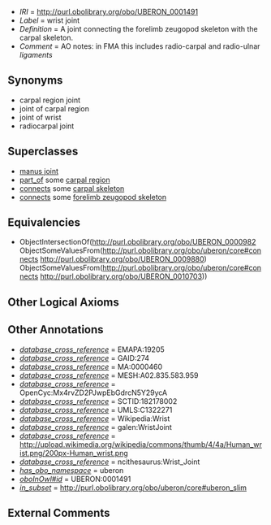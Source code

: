  * *IRI* = http://purl.obolibrary.org/obo/UBERON_0001491
 * *Label* = wrist joint
 * *Definition* = A joint connecting the forelimb zeugopod skeleton with the carpal skeleton.
 * *Comment* = AO notes: in FMA this includes radio-carpal and radio-ulnar *ligaments*

## Synonyms

 * carpal region joint
 * joint of carpal region
 * joint of wrist
 * radiocarpal joint

## Superclasses

 * [manus joint](../../UBERON/89/UBERON_0001489.md)
 * [part_of](../../BFO/50/BFO_0000050.md) some [carpal region](../../UBERON/52/UBERON_0004452.md)
 * [connects](../../ts/core#connects.md) some [carpal skeleton](../../UBERON/80/UBERON_0009880.md)
 * [connects](../../ts/core#connects.md) some [forelimb zeugopod skeleton](../../UBERON/03/UBERON_0010703.md)

## Equivalencies

 * ObjectIntersectionOf(<http://purl.obolibrary.org/obo/UBERON_0000982> ObjectSomeValuesFrom(<http://purl.obolibrary.org/obo/uberon/core#connects> <http://purl.obolibrary.org/obo/UBERON_0009880>) ObjectSomeValuesFrom(<http://purl.obolibrary.org/obo/uberon/core#connects> <http://purl.obolibrary.org/obo/UBERON_0010703>))

## Other Logical Axioms


## Other Annotations

 * *[database_cross_reference](../../ef/oboInOwl#hasDbXref.md)* = EMAPA:19205
 * *[database_cross_reference](../../ef/oboInOwl#hasDbXref.md)* = GAID:274
 * *[database_cross_reference](../../ef/oboInOwl#hasDbXref.md)* = MA:0000460
 * *[database_cross_reference](../../ef/oboInOwl#hasDbXref.md)* = MESH:A02.835.583.959
 * *[database_cross_reference](../../ef/oboInOwl#hasDbXref.md)* = OpenCyc:Mx4rvZD2PJwpEbGdrcN5Y29ycA
 * *[database_cross_reference](../../ef/oboInOwl#hasDbXref.md)* = SCTID:182178002
 * *[database_cross_reference](../../ef/oboInOwl#hasDbXref.md)* = UMLS:C1322271
 * *[database_cross_reference](../../ef/oboInOwl#hasDbXref.md)* = Wikipedia:Wrist
 * *[database_cross_reference](../../ef/oboInOwl#hasDbXref.md)* = galen:WristJoint
 * *[database_cross_reference](../../ef/oboInOwl#hasDbXref.md)* = http://upload.wikimedia.org/wikipedia/commons/thumb/4/4a/Human_wrist.png/200px-Human_wrist.png
 * *[database_cross_reference](../../ef/oboInOwl#hasDbXref.md)* = ncithesaurus:Wrist_Joint
 * *[has_obo_namespace](../../ce/oboInOwl#hasOBONamespace.md)* = uberon
 * *[oboInOwl#id](../../id/oboInOwl#id.md)* = UBERON:0001491
 * *[in_subset](../../et/oboInOwl#inSubset.md)* = http://purl.obolibrary.org/obo/uberon/core#uberon_slim

## External Comments


